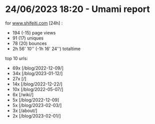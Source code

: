 # 24/06/2023 18:20 - Umami report
for www.shifeiti.com [24h] :

 - 194 (-15) page views
 - 91 (17) uniques
 - 78 (20) bounces
 - 2h 56' 10'' (-1h 16' 24'') totaltime


top 10 urls:
 - 69x [/blog/2022-12-09/]
 - 34x [/blog/2023-01-12/]
 - 27x [/]
 - 14x [/blog/2022-12-22/]
 - 10x [/blog/2022-05-07/]
 - 6x [/wiki/]
 - 5x [/blog/2022-12-09]
 - 5x [/blog/2023-02-03/]
 - 3x [/about/]
 - 2x [/blog/2023-02-01/]


